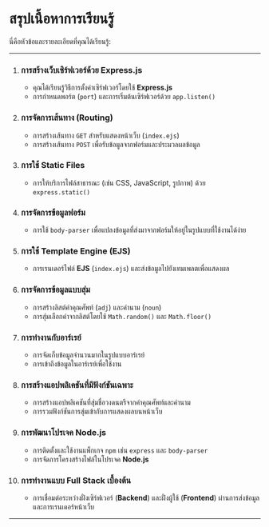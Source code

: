 # สรุปเนื้อหาการเรียนรู้

นี่คือหัวข้อและรายละเอียดที่คุณได้เรียนรู้:

---

1.  ### **การสร้างเว็บเซิร์ฟเวอร์ด้วย Express.js**

    - คุณได้เรียนรู้วิธีการตั้งค่าเซิร์ฟเวอร์โดยใช้ **Express.js**
    - การกำหนดพอร์ต (`port`) และการเริ่มต้นเซิร์ฟเวอร์ด้วย `app.listen()`

2.  ### **การจัดการเส้นทาง (Routing)**

    - การสร้างเส้นทาง `GET` สำหรับแสดงหน้าเว็บ (`index.ejs`)
    - การสร้างเส้นทาง `POST` เพื่อรับข้อมูลจากฟอร์มและประมวลผลข้อมูล

3.  ### **การใช้ Static Files**

    - การให้บริการไฟล์สาธารณะ (เช่น CSS, JavaScript, รูปภาพ) ด้วย `express.static()`

4.  ### **การจัดการข้อมูลฟอร์ม**

    - การใช้ `body-parser` เพื่อแปลงข้อมูลที่ส่งมาจากฟอร์มให้อยู่ในรูปแบบที่ใช้งานได้ง่าย

5.  ### **การใช้ Template Engine (EJS)**

    - การเรนเดอร์ไฟล์ **EJS** (`index.ejs`) และส่งข้อมูลไปยังเทมเพลตเพื่อแสดงผล

6.  ### **การจัดการข้อมูลแบบสุ่ม**

    - การสร้างลิสต์คำคุณศัพท์ (`adj`) และคำนาม (`noun`)
    - การสุ่มเลือกคำจากลิสต์โดยใช้ `Math.random()` และ `Math.floor()`

7.  ### **การทำงานกับอาร์เรย์**

    - การจัดเก็บข้อมูลจำนวนมากในรูปแบบอาร์เรย์
    - การเข้าถึงข้อมูลในอาร์เรย์เพื่อใช้งาน

8.  ### **การสร้างแอปพลิเคชันที่มีฟังก์ชันเฉพาะ**

    - การสร้างแอปพลิเคชันที่สุ่มชื่อวงดนตรีจากคำคุณศัพท์และคำนาม
    - การรวมฟังก์ชันการสุ่มเข้ากับการแสดงผลบนหน้าเว็บ

9.  ### **การพัฒนาโปรเจค Node.js**

    - การติดตั้งและใช้งานแพ็กเกจ `npm` เช่น `express` และ `body-parser`
    - การจัดการโครงสร้างไฟล์ในโปรเจค **Node.js**

10. ### **การทำงานแบบ Full Stack เบื้องต้น**
    - การเชื่อมต่อระหว่างฝั่งเซิร์ฟเวอร์ (**Backend**) และฝั่งผู้ใช้ (**Frontend**) ผ่านการส่งข้อมูลและการเรนเดอร์หน้าเว็บ

---
